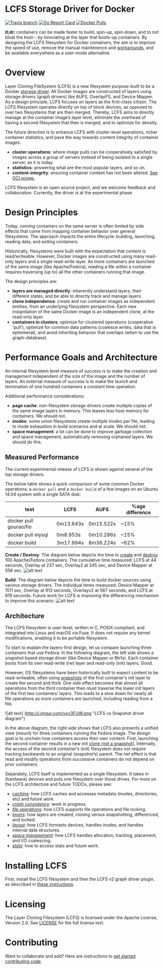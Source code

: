 # LCFS Storage Driver for Docker

[![Travis branch](https://img.shields.io/travis/portworx/lcfs/master.svg)](https://travis-ci.org/portworx/lcfs)
[![Go Report Card](https://goreportcard.com/badge/github.com/portworx/lcfs)](https://goreportcard.com/report/github.com/portworx/lcfs)
[![Docker Pulls](https://img.shields.io/docker/pulls/portworx/lcfs.svg)](https://hub.docker.com/r/portworx/lcfs)


**_tl;dr:_** containers can be made faster to build, spin-up, spin-down, and to not bloat the host-- by innovating at the layer that boots-up containers. By designing the LCFS filesystem for Docker containers, the aim is to improve the speed of use, remove the manual maintenence and [workarounds](https://github.com/AkihiroSuda/issues-docker), and be available everywhere as a user-mode alternative. 

# Overview
Layer Cloning FileSystem (LCFS) is a new filesystem purpose-built to be a Docker [storage driver](https://docs.docker.com/engine/userguide/storagedriver/selectadriver/). All Docker images are constructed of layers using storage drivers (graph drivers) like AUFS, OverlayFS, and Device Mapper. As a design principle, LCFS focuses on layers as the first-class citizen. The LCFS filesystem operates directly on top of block devices, as opposed to over two filesystems that are then merged. Thereby, LCFS aims to directly manage at the container image’s layer level, eliminate the overhead of having a second filesystem that then is merged, and to optimize for density.

The future direction is to enhance LCFS with cluster-level operations, richer container statistics, and pave the way towards content integrity of container images.

* **cluster operations**: where image pulls can be cooperatively satisfied by images across a group of servers instead of being isolated to a single server, as it is today. 
* **statistics**: answering what are the most popular layers, and so on. 
* **content-integrity**: ensuring container content has not been altered. [See OCI scope.](https://www.opencontainers.org/about/oci-scope-table)

LCFS filesystem is an open source project, and we welcome feedback and collaboration. Currently, the driver is at the experimental phase. 

# Design Principles 
Today, running containers on the same server is often limited by side effects that come from mapping container behavior over general filesystems. The approach impacts the entire lifecycle: building, launching, reading data, and exiting containers. 

Historically, filesystems were built with the expectation that content is read/writeable. However, Docker images are constructed using many read-only layers and a single read-write layer. As more containers are launched of the same image (like Apache/Fedora), reading a file within a container requires traversing (up to) all the other containers running that image. 

The design principles are:
* **layers are managed directly**: inherently understand layers, their different states, and be able to directly track and manage layers.
* **clone independence**: create and run container images as independent entities, from an underlying filesystem perspective. Each new instantiation of the same Docker image is an independent clone, at the read-only layer. 
* **containers in clusters**: optimize for clustered operations (cooperative 'pull'), optimize for common data patterns (coalesce writes, data that is ephemeral), and avoid inheriting behavior that overlaps (when to use the graph-database).

# Performance Goals and Architecture 
An internal filesystem level measure of success is to make the creation and management independent of the size of the image and the number of layers. An external measure of success is to make the launch and termination of one hundred containers a constant time operation. 

Additional performance considerations:
* **page cache**: non-filesystem storage drivers create multiple copies of the same image layers in memory. This leaves less host memory for containers. We should not.
* **inodes**: some union filesystems create multiple inodes per file, leading to inode exhaustion in build scenarios and at scale. We should not. 
* **space management**: a lot can be done to improve garbage collection and space management, automatically removing orphaned layers. We should do this. 

## Measured Performance
The current experimental release of LCFS is shown against several of the top storage drivers.

The below table shows a quick comparison of some common Docker operations; a `docker pull` and a `docker build` of a few images on an Ubuntu 14.04 system with a single SATA disk:

| test                             | LCFS      | AUFS      | %age difference |
|----------------------------------|-----------|-----------|-----------------|
| docker pull gourao/fio           | 0m13.643s | 0m15.522s | ~15%            |
| docker pull mysql                | 0m8.953s  | 0m10.286s | ~15%            |
| docker build <ComplexDockerfile> | 3m17.994s | 8m36.224s | ~62%            |

**Create / Destroy**: The diagram below depicts the time to [create](https://docs.docker.com/engine/reference/run/) and [destroy](https://docs.docker.com/engine/reference/commandline/rm/) 100 Apache/Fedora containers. The cumulative time measured: LCFS at 44 seconds, Overlay at 237 sec, Overlay2 at 245 sec, and Device Mapper at 556 sec. 
![alt text](http://i.imgur.com/JSUeqLc.png "create and destroy times")


**Build**: The diagram below depicts the time to build docker sources using various storage drivers. The individual times measured: Device Mapper at 1511 sec, Overlay at 913 seconds, Overlayv2 at 567 seconds, and LCFS at 819 seconds. Future work for LCFS is improving the differencing mechanism to improve this scenario. 
![alt text](http://i.imgur.com/QAUsMI4.jpg "build times")

## Architecture 
The LCFS filesystem is user-level, written in C, POSIX-compliant, and integrated into Linux and macOS via Fuse. It does not require any kernel modifications, enabling it to be portable filesystem. 

To start to explain the layers-first design, let us compare launching three containers that use Fedora. In the following diagram, the left side shows a snapshot based storage driver (like Device Mapper or Btrfs). Each container boots from its own read-write (rw) layer and read-only (init) layers. Good. 

However, OS filesystems have been historically built to expect content to be read-writeable, often using [snapshots](https://github.com/portworx/lcfs/blob/master/docs/layers_overview.md#snapshots-in-other-drivers-and-clones-in-lcfs) of the first container’s init layer to create the second and third. One side effect becomes that almost all operations from the third container then must traverse the lower init layers of the first two containers’ layers. This leads to a slow down for nearly all file operations as more containers are launched, including reading from a file. 

![alt text] (http://i.imgur.com/vxv3FUW.png "LCFS vs Snapshot driver diagram")

In the above  diagram, the right side shows that LCFS also presents a unified view (mount) for three containers running the Fedora image. The design goal is to unchain how containers access their own content. First, launching the second container results in a new init [clone (not a snapshot)](https://github.com/portworx/lcfs/blob/master/docs/layers_overview.md#snapshots-in-other-drivers-and-clones-in-lcfs). Internally, the access of the second container’s (init) filesystem does not require tracking backwards to an original (snapshot’s) parent. The net effect is that read and modify operations from successive containers do not depend on prior containers. 

Separately, LCFS itself is implemented as a single filesystem. It takes in (hardware) devices and puts one filesystem over those drives. For more on the LCFS architecture and future TODOs, please see: 

* [*caching*](https://github.com/portworx/lcfs/blob/master/docs/caching_overview.md): how LCFS caches and accesses metadata (inodes, directories, etc) and future work. 
* [*crash consistency*](https://github.com/portworx/lcfs/blob/master/docs/crashconsistency_overview.md): work in progress. 
* [*file operations*](https://github.com/portworx/lcfs/blob/master/docs/file_operations.md): how LCFS supports file operations and file locking.
* [*layers*](https://github.com/portworx/lcfs/blob/master/docs/layers_overview.md): how layers are created, cloning versus snapshotting, differenced, and locked. 
* [*layout*](https://github.com/portworx/lcfs/blob/master/docs/layout_overview.md): how LCFS formasts devices, handles inodes, and handles internal data structures. 
* [*space management*](https://github.com/portworx/lcfs/blob/master/docs/spacemanagement_overview.md): how LCFS handles allocation, tracking, placement, and I/O coalescing. 
* [*stats*](https://github.com/portworx/lcfs/blob/master/docs/stats_overview.md): how to access stats and future work. 


# Installing LCFS
First, install the LCFS filesystem and then the LCFS v2 graph driver plugin, as described in [these instructions](INSTALL.md).

# Licensing
The Layer Cloning Filesystem (LCFS) is licensed under the Apache License, Version 2.0. See [LICENSE](https://github.com/portworx/lcfs/blob/master/LICENSE) for the full license text.

# Contributing
Want to collaborate and add? Here are instructions to [get started contributing code](https://github.com/portworx/lcfs/blob/master/contributing.md). 
